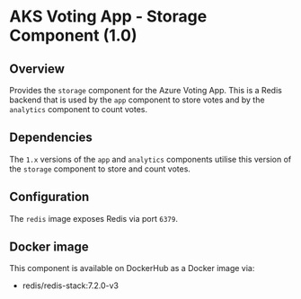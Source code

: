 # AKS Voting App - Storage Component (1.0)

## Overview

Provides the `storage` component for the Azure Voting App. This is a Redis backend that is used by the `app` component to store votes and by the `analytics` component to count votes.

## Dependencies

The `1.x` versions of the `app` and `analytics` components utilise this version of the `storage` component to store and count votes.

## Configuration

The `redis` image exposes Redis via port `6379`.

## Docker image

This component is available on DockerHub as a Docker image via:

- redis/redis-stack:7.2.0-v3
